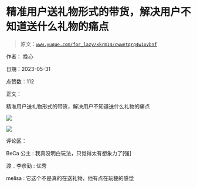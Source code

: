 # 精准用户送礼物形式的带货，解决用户不知道送什么礼物的痛点

> 原文：[`www.yuque.com/for_lazy/xkrm14/cwwetqrq4w1xvbnf`](https://www.yuque.com/for_lazy/xkrm14/cwwetqrq4w1xvbnf)

作者： 挽心

日期：2023-05-31

点赞数：112

正文：

精准用户送礼物形式的带货，解决用户不知道送什么礼物的痛点

![](img/9ff9053f71d19740e1a5feca3800292f.png)

![](img/535396f9abad2e084fff0a3d1403514b.png)

评论区：

BeCa 公主 : 我真没明白玩法，只觉得太有想象力了[强]

渡 _ 李彦勤 : 优秀

melisa : 它这个不是真的在送礼物，他有点在玩梗的感觉



